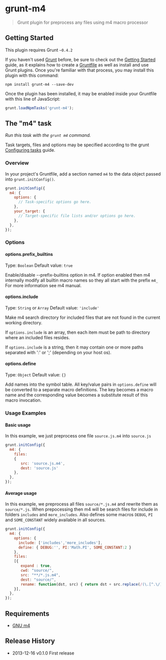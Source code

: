 # grunt-m4

> Grunt plugin for preprocess any files using m4 macro processor

## Getting Started
This plugin requires Grunt `~0.4.2`

If you haven't used [Grunt](http://gruntjs.com/) before, be sure to check out the [Getting Started](http://gruntjs.com/getting-started) guide, as it explains how to create a [Gruntfile](http://gruntjs.com/sample-gruntfile) as well as install and use Grunt plugins. Once you're familiar with that process, you may install this plugin with this command:

```shell
npm install grunt-m4 --save-dev
```

Once the plugin has been installed, it may be enabled inside your Gruntfile with this line of JavaScript:

```js
grunt.loadNpmTasks('grunt-m4');
```

## The "m4" task

_Run this task with the `grunt m4` command._

Task targets, files and options may be specified according to the grunt [Configuring tasks](http://gruntjs.com/configuring-tasks) guide.

### Overview
In your project's Gruntfile, add a section named `m4` to the data object passed into `grunt.initConfig()`.

```js
grunt.initConfig({
  m4: {
    options: {
      // Task-specific options go here.
    },
    your_target: {
      // Target-specific file lists and/or options go here.
    },
  },
});
```

### Options

#### options.prefix_builtins
Type: `Boolean`
Default value: `true`

Enable/disable --prefix-builtins option in m4.
If option enabled then m4 internally modify all builtin macro names so they all start with the prefix `m4_`
For more information see m4 manual.

#### options.include
Type: `String` or `Array`
Default value: `'include'`

Make m4 search directory for included files that are not found in the current working directory.

If `options.include` is an array, then each item must be path to directory where an included files resides.

If `options.include` is a string, then it may contain one or more paths separated with ':' or ';' 
(depending on your host os).


#### options.define
Type: `Object`
Default value: `{}`

Add names into the symbol table.
All key/value pairs in `options.define` will be converted to a separate macro definitions. 
The key becomes a macro name and the corresponding value 
becomes a substitute result of this macro invocation.


### Usage Examples

#### Basic usage
In this example, we just preprocess one file `source.js.m4` into `source.js`

```js
grunt.initConfig({
  m4: {
    files:
    {
       src: 'source.js.m4',
       dest: 'source.js'
    },
  },
});
```

#### Average usage
In this example, we preprocess all files `source/*.js.m4` and rewrite them as
`source/*.js`. When prepocessing then m4 will be search files for include in folders `includes` and `more_includes`.
Also defines some macros `DEBUG`, `PI` and `SOME_CONSTANT` widely available in all sources.

```js
grunt.initConfig({
  m4: {
    options: {
      include: ['includes','more_includes'],
      define: { DEBUG:'', PI:'Math.PI', SOME_CONSTANT:2 }
    },
    files:
    [{
       expand : true,
       cwd: "source/",
       src: "**/*.js.m4",
       dest: "source/",
       rename: function(dst, src) { return dst + src.replace(/(\.[^.\/]*)?$/, ""); },
    }],
  },
});
```

## Requirements

* [GNU m4](http://www.gnu.org/software/m4/)

## Release History
 * 2013-12-16 v0.1.0 First release
